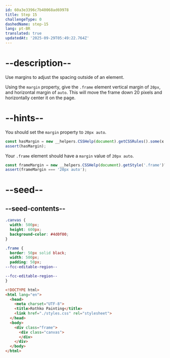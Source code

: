 ```yaml
---
id: 60a3e3396c7b40068ad69978
title: Step 15
challengeType: 0
dashedName: step-15
lang: pt-BR
translated: true
updatedAt: '2025-09-29T05:49:22.764Z'
---
```


# --description--

Use margins to adjust the spacing outside of an element.

Using the `margin` property, give the `.frame` element vertical margin of `20px`, and horizontal margin of `auto`. This will move the frame down 20 pixels and horizontally center it on the page.

# --hints--

You should set the `margin` property to `20px auto`.

```js
const hasMargin = new __helpers.CSSHelp(document).getCSSRules().some(x => x.style.margin === '20px auto');
assert(hasMargin);
```

Your `.frame` element should have a `margin` value of `20px auto`.

```js
const frameMargin = new __helpers.CSSHelp(document).getStyle('.frame')?.getPropertyValue('margin');
assert(frameMargin === '20px auto');
```

# --seed--

## --seed-contents--

```css
.canvas {
  width: 500px;
  height: 600px;
  background-color: #4d0f00;
}

.frame {
  border: 50px solid black;
  width: 500px;
  padding: 50px;
--fcc-editable-region--

--fcc-editable-region--
}
```

```html
<!DOCTYPE html>
<html lang="en">
  <head>
    <meta charset="UTF-8">
    <title>Rothko Painting</title>
    <link href="./styles.css" rel="stylesheet">
  </head>
  <body>
    <div class="frame">
      <div class="canvas">
      </div>
    </div>
  </body>
</html>
```
